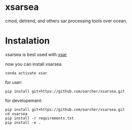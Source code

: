 # xsarsea

cmod, detrend, and others sar processing tools over ocean.

# Instalation

xsarsea is best used with  [xsar](https://github.com/oarcher/xsar) 

now you can install xsarsea

```conda activate xsar```

for user:
```
pip install git+https://github.com/oarcher/xsarsea.git
```

for developement:
```
pip install git+https://github.com/oarcher/xsarsea.git
cd xsarsea
pip install -r requirements.txt
pip install -e .
```
